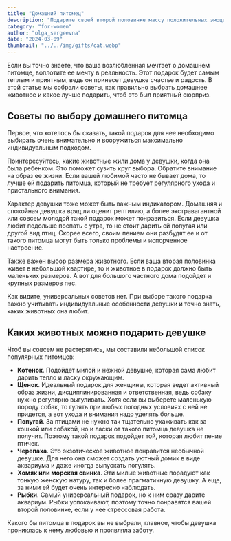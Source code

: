 ```yaml
---
title: "Домашний питомец"
description: "Подарите своей второй половинке массу положительных эмоций, нежности, тепла и ласки, которые она сможет проявить к домашнему любимцу!"
category: "for-women"
author: "olga_sergeevna"
date: "2024-03-09"
thumbnail: "../../img/gifts/cat.webp"
---
```


Если вы точно знаете, что ваша возлюбленная мечтает о домашнем питомце, воплотите ее мечту в реальность. Этот подарок будет самым теплым и приятным, ведь он принесет девушке счастье и радость. В этой статье мы собрали советы, как правильно выбрать домашнее животное и какое лучше подарить, чтоб это был приятный сюрприз.  

## Советы по выбору домашнего питомца

Первое, что хотелось бы сказать, такой подарок для нее необходимо выбирать очень внимательно и вооружиться максимально индивидуальным подходом.

Поинтересуйтесь, какие животные жили дома у девушки, когда она была ребенком. Это поможет сузить круг выбора.
Обратите внимание на образ ее жизни. Если вашей любимой часто не бывает дома, то лучше ей подарить питомца, который не требует регулярного ухода и пристального внимания.

Характер девушки тоже может быть важным индикатором. Домашняя и спокойная девушка вряд ли оценит рептилию, а более экстравагантной или совсем молодой такой  подарок может понравиться.
Если девушка любит подольше поспать с утра, то не стоит дарить ей попугая или другой вид птиц. Скорее всего, своим пением они разбудят ее и от такого питомца могут быть только проблемы и испорченное настроение. 

Также важен выбор размера животного. Если ваша вторая половинка живет в небольшой квартире, то и животное в подарок должно быть маленьких размеров. А вот для большого частного дома подойдет и крупных размеров пес. 

Как видите, универсальных советов нет. При выборе такого подарка важно учитывать индивидуальные особенности девушки и точно знать, каких животных она любит.

## Каких животных можно подарить девушке

Чтоб вы совсем не растерялись, мы составили небольшой список популярных питомцев:

- **Котенок**. Подойдет милой и нежной девушке, которая сама любит дарить тепло и ласку окружающим.
- **Щенок**. Идеальный подарок для женщины, которая ведет активный образ жизни, дисциплинированная и  ответственная, ведь собаку нужно регулярно выгуливать.  Хотя если вы выберете маленькую породу собак, то гулять при любых погодных условиях с ней не придется, а вот ухода и внимания надо уделять больше.
- **Попугай**. За птицами не нужно так тщательно ухаживать как за кошкой или собакой, но и ласки от такого питомца девушка не получит. Поэтому такой подарок подойдет той, которая любит пение птичек.
- **Черепаха**. Это экзотическое животное понравится необычной девушке. Для него она сможет создать уютный домик в виде аквариума и даже иногда выпускать погулять.
- **Хомяк или морская свинка**. Эти милые животные порадуют как тонкую женскую натуру, так и более прагматичную девушку. А еще, за ними ей будет очень интересно наблюдать. 
- **Рыбки**. Самый универсальный подарок, но к ним сразу дарите аквариум. Рыбки успокаивают, поэтому точно понравятся вашей второй половинке, если у нее стрессовая работа.


Какого бы питомца в подарок вы не выбрали, главное, чтобы девушка прониклась к нему любовью и проявляла заботу.

